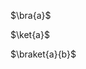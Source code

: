<!-- \usepackage{quantikz}

\begin{quantikz}
\end{quantikz} -->

$\bra{a}$

$\ket{a}$

$\braket{a}{b}$